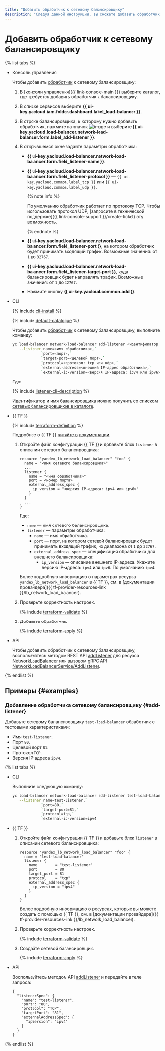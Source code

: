 ```yaml
---
title: "Добавить обработчик к сетевому балансировщику"
description: "Следуя данной инструкции, вы сможете добавить обработчик к сетевому балансировщику."
---
```


# Добавить обработчик к сетевому балансировщику

{% list tabs %}

- Консоль управления
  
  Чтобы добавить [обработчик](../concepts/listener.md) к сетевому балансировщику:
  
  1. В [консоли управления]({{ link-console-main }}) выберите каталог, где требуется добавить обработчик к балансировщику.
  1. В списке сервисов выберите **{{ ui-key.yacloud.iam.folder.dashboard.label_load-balancer }}**.
  1. В строке балансировщика, к которому нужно добавить обработчик, нажмите на значок ![image](../../_assets/horizontal-ellipsis.svg) и выберите **{{ ui-key.yacloud.load-balancer.network-load-balancer.form.label_add-listener }}**.
  1. В открывшемся окне задайте параметры обработчика:

     * **{{ ui-key.yacloud.load-balancer.network-load-balancer.form.field_listener-name }}**.
     * **{{ ui-key.yacloud.load-balancer.network-load-balancer.form.field_listener-protocol }}** — `{{ ui-key.yacloud.common.label_tcp }}` или `{{ ui-key.yacloud.common.label_udp }}`.

        {% note info %}

        По умолчанию обработчик работает по протоколу TCP. Чтобы использовать протокол UDP, [запросите в технической поддержке]({{ link-console-support }}/create-ticket) эту возможность.

        {% endnote %}

     * **{{ ui-key.yacloud.load-balancer.network-load-balancer.form.field_listener-port }}**, на котором обработчик будет принимать входящий трафик. Возможные значения: от `1` до `32767`.
     * **{{ ui-key.yacloud.load-balancer.network-load-balancer.form.field_listener-target-port }}**, куда балансировщик будет направлять трафик. Возможные значения: от `1` до `32767`.
     * Нажмите кнопку **{{ ui-key.yacloud.common.add }}**.
  
- CLI
  
  {% include [cli-install](../../_includes/cli-install.md) %}
  
  {% include [default-catalogue](../../_includes/default-catalogue.md) %}
  
  Чтобы добавить [обработчик](../concepts/listener.md) к сетевому балансировщику, выполните команду:

  ```bash
  yc load-balancer network-load-balancer add-listener <идентификатор или имя балансировщика> \
     --listener name=<имя обработчика>,`
               `port=<порт>,`
               `target-port=<целевой порт>,`
               `protocol=<протокол: tcp или udp>,`
               `external-address=<внешний IP-адрес обработчика>,`
               `external-ip-version=<версия IP-адреса: ipv4 или ipv6>
  ```

  Где:

  {% include [listener-cli-description](../../_includes/network-load-balancer/listener-cli-description.md) %}

  Идентификатор и имя балансировщика можно получить со [списком сетевых балансировщиков в каталоге](load-balancer-list.md#list).

- {{ TF }}

  {% include [terraform-definition](../../_tutorials/terraform-definition.md) %}

  Подробнее о {{ TF }} [читайте в документации](../../tutorials/infrastructure-management/terraform-quickstart.md#install-terraform).

  1. Откройте файл конфигурации {{ TF }} и добавьте блок `listener` в описании сетевого балансировщика:

     ```hcl
     resource "yandex_lb_network_load_balancer" "foo" {
       name = "<имя сетевого балансировщика>"
       ...
       listener {
         name = "<имя обработчика>"
         port = <номер порта>
         external_address_spec {
           ip_version = "<версия IP-адреса: ipv4 или ipv6>"
         }
       }
       ...
     }
     ```

     Где:

     * `name` — имя сетевого балансировщика.
     * `listener` — параметры обработчика:
       * `name` — имя обработчика.
       * `port` — порт, на котором сетевой балансировщик будет принимать входящий трафик, из диапазона от `1` до `32767`.
       * `external_address_spec` — спецификация обработчика для внешнего балансировщика:
         * `ip_version` — описание внешнего IP-адреса. Укажите версию IP-адреса: `ipv4` или `ipv6`. По умолчанию `ipv4`.

     Более подробную информацию о параметрах ресурса `yandex_lb_network_load_balancer` в {{ TF }}, см. в [документации провайдера]({{ tf-provider-resources-link }}/lb_network_load_balancer).

  1. Проверьте корректность настроек.

     {% include [terraform-validate](../../_includes/mdb/terraform/validate.md) %}

  1. Добавьте обработчик.

     {% include [terraform-apply](../../_includes/mdb/terraform/apply.md) %}

- API

  Чтобы добавить обработчик к сетевому балансировщику, воспользуйтесь методом REST API [addListener](../api-ref/NetworkLoadBalancer/addListener.md) для ресурса [NetworkLoadBalancer](../api-ref/NetworkLoadBalancer/index.md) или вызовом gRPC API [NetworkLoadBalancerService/AddListener](../api-ref/grpc/network_load_balancer_service.md#AddListener).

{% endlist %}

## Примеры {#examples}

### Добавление обработчика сетевому балансировщику {#add-listener}

Добавьте сетевому балансировщику `test-load-balancer` обработчик с тестовыми характеристиками:

* Имя `test-listener`.
* Порт `80`.
* Целевой порт `81`.
* Протокол `TCP`.
* Версия IP-адреса `ipv4`.

{% list tabs %}

- CLI

  Выполните следующую команду:

  ```bash
  yc load-balancer network-load-balancer add-listener test-load-balancer \
     --listener name=test-listener,`
               `port=80,`
               `target-port=81,`
               `protocol=tcp,`
               `external-ip-version=ipv4
  ```

- {{ TF }}

  1. Откройте файл конфигурации {{ TF }} и добавьте блок `listener` в описании сетевого балансировщика:

     ```hcl
     resource "yandex_lb_network_load_balancer" "foo" {
       name = "test-load-balancer"
       listener {
         name        = "test-listener"
         port        = 80
         target_port = 81
         protocol    = "tcp"
         external_address_spec {
           ip_version = "ipv4"
         }
       }
     }
     ```

     Более подробную информацию о ресурсах, которые вы можете создать с помощью {{ TF }}, см. в [документации провайдера]({{ tf-provider-resources-link }}/lb_network_load_balancer).

  1. Проверьте корректность настроек.

     {% include [terraform-validate](../../_includes/mdb/terraform/validate.md) %}

  1. Создайте сетевой балансировщик.

     {% include [terraform-apply](../../_includes/mdb/terraform/apply.md) %}

- API

  Воспользуйтесь методом API [addListener](../api-ref/NetworkLoadBalancer/addListener.md) и передайте в теле запроса:

  ```api
  {
    "listenerSpec": {
      "name": "test-listener",
      "port": "80",
      "protocol": "TCP",
      "targetPort": "81",
      "externalAddressSpec": {
        "ipVersion": "ipv4"
      }
    }
  }
  ```

{% endlist %}
